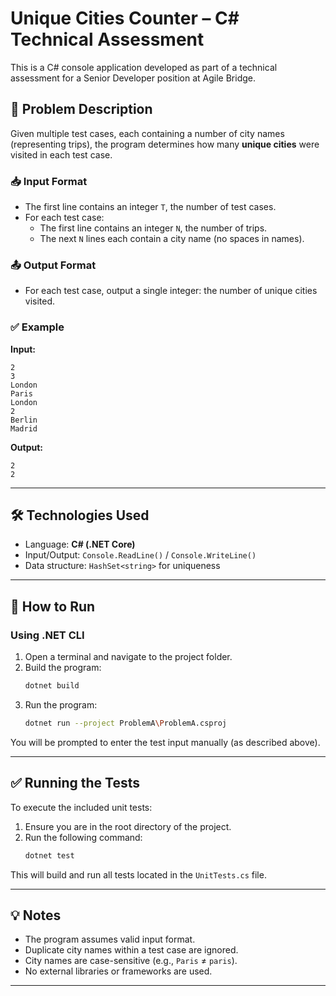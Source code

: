 # Unique Cities Counter – C# Technical Assessment

This is a C# console application developed as part of a technical assessment for a Senior Developer position at Agile Bridge.

## 🧠 Problem Description

Given multiple test cases, each containing a number of city names (representing trips), the program determines how many **unique cities** were visited in each test case.

### 📥 Input Format

- The first line contains an integer `T`, the number of test cases.
- For each test case:
  - The first line contains an integer `N`, the number of trips.
  - The next `N` lines each contain a city name (no spaces in names).

### 📤 Output Format

- For each test case, output a single integer: the number of unique cities visited.

### ✅ Example

**Input:**
```
2
3
London
Paris
London
2
Berlin
Madrid
```

**Output:**
```
2
2
```

---

## 🛠 Technologies Used

- Language: **C# (.NET Core)**
- Input/Output: `Console.ReadLine()` / `Console.WriteLine()`
- Data structure: `HashSet<string>` for uniqueness

---

## 🚀 How to Run

### Using .NET CLI

1. Open a terminal and navigate to the project folder.
2. Build the program:
   ```bash
   dotnet build
   ```
3. Run the program:
   ```bash
   dotnet run --project ProblemA\ProblemA.csproj

You will be prompted to enter the test input manually (as described above).

---

## ✅ Running the Tests

To execute the included unit tests:

1. Ensure you are in the root directory of the project.
2. Run the following command:
   ```bash
   dotnet test
   ```

This will build and run all tests located in the `UnitTests.cs` file.

---

## 💡 Notes

- The program assumes valid input format.
- Duplicate city names within a test case are ignored.
- City names are case-sensitive (e.g., `Paris` ≠ `paris`).
- No external libraries or frameworks are used.

---

